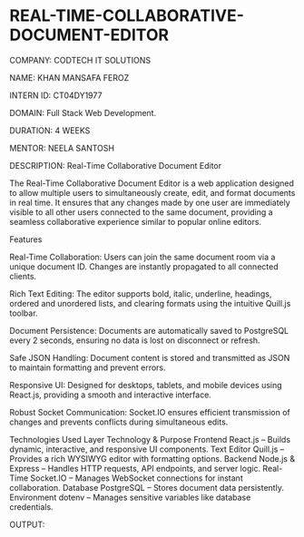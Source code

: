 # REAL-TIME-COLLABORATIVE-DOCUMENT-EDITOR
COMPANY: CODTECH IT SOLUTIONS

NAME: KHAN MANSAFA FEROZ

INTERN ID: CT04DY1977

DOMAIN: Full Stack Web Development.

DURATION: 4 WEEKS

MENTOR: NEELA SANTOSH

DESCRIPTION:
Real-Time Collaborative Document Editor

The Real-Time Collaborative Document Editor is a web application designed to allow multiple users to simultaneously create, edit, and format documents in real time. It ensures that any changes made by one user are immediately visible to all other users connected to the same document, providing a seamless collaborative experience similar to popular online editors.

Features

Real-Time Collaboration: Users can join the same document room via a unique document ID. Changes are instantly propagated to all connected clients.

Rich Text Editing: The editor supports bold, italic, underline, headings, ordered and unordered lists, and clearing formats using the intuitive Quill.js toolbar.

Document Persistence: Documents are automatically saved to PostgreSQL every 2 seconds, ensuring no data is lost on disconnect or refresh.

Safe JSON Handling: Document content is stored and transmitted as JSON to maintain formatting and prevent errors.

Responsive UI: Designed for desktops, tablets, and mobile devices using React.js, providing a smooth and interactive interface.

Robust Socket Communication: Socket.IO ensures efficient transmission of changes and prevents conflicts during simultaneous edits.

Technologies Used
Layer	Technology & Purpose
Frontend	React.js – Builds dynamic, interactive, and responsive UI components.
Text Editor	Quill.js – Provides a rich WYSIWYG editor with formatting options.
Backend	Node.js & Express – Handles HTTP requests, API endpoints, and server logic.
Real-Time	Socket.IO – Manages WebSocket connections for instant collaboration.
Database	PostgreSQL – Stores document data persistently.
Environment	dotenv – Manages sensitive variables like database credentials.

OUTPUT:
